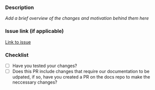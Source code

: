 ### Description
*Add a brief overview of the changes and motivation behind them here*

### Issue link (if applicable)
[Link to issue]()

### Checklist

- [ ] Have you tested your changes? 
- [ ] Does this PR include changes that require our documentation to be udpated, if so, have you created a PR on the docs repo to make the neccessary changes?
